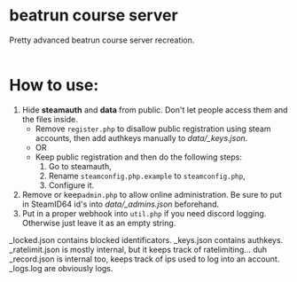 # beatrun course server

Pretty advanced beatrun course server recreation.<br><br>


# How to use:
1. Hide **steamauth** and **data** from public. Don't let people access them and the files inside.
	- Remove `register.php` to disallow public registration using steam accounts, then add authkeys manually to *data/_keys.json*.
	- OR
	- Keep public registration and then do the following steps:
		1. Go to steamauth,
		2. Rename `steamconfig.php.example` to `steamconfig.php`,
		3. Configure it.<br>
2. Remove or keep`admin.php` to allow online administration. Be sure to put in SteamID64 id's into *data/_admins.json* beforehand.
3. Put in a proper webhook into `util.php` if you need discord logging. Otherwise just leave it as an empty string.<br>

_locked.json contains blocked identificators.
_keys.json contains authkeys.
_ratelimit.json is mostly internal, but it keeps track of ratelimiting... duh
_record.json is internal too, keeps track of ips used to log into an account.
_logs.log are obviously logs.
